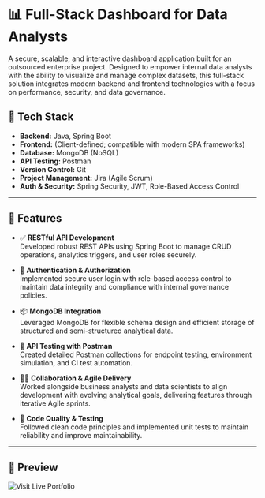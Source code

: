 # 📊 Full-Stack Dashboard for Data Analysts

A secure, scalable, and interactive dashboard application built for an outsourced enterprise project. Designed to empower internal data analysts with the ability to visualize and manage complex datasets, this full-stack solution integrates modern backend and frontend technologies with a focus on performance, security, and data governance.

## 🔧 Tech Stack

- **Backend:** Java, Spring Boot
- **Frontend:** (Client-defined; compatible with modern SPA frameworks)
- **Database:** MongoDB (NoSQL)
- **API Testing:** Postman
- **Version Control:** Git
- **Project Management:** Jira (Agile Scrum)
- **Auth & Security:** Spring Security, JWT, Role-Based Access Control

---

## 🚀 Features

- ✅ **RESTful API Development**  
  Developed robust REST APIs using Spring Boot to manage CRUD operations, analytics triggers, and user roles securely.

- 🔐 **Authentication & Authorization**  
  Implemented secure user login with role-based access control to maintain data integrity and compliance with internal governance policies.

- 📦 **MongoDB Integration**  
  Leveraged MongoDB for flexible schema design and efficient storage of structured and semi-structured analytical data.

- 🧪 **API Testing with Postman**  
  Created detailed Postman collections for endpoint testing, environment simulation, and CI test automation.

- 👨‍💼 **Collaboration & Agile Delivery**  
  Worked alongside business analysts and data scientists to align development with evolving analytical goals, delivering features through iterative Agile sprints.

- 🧼 **Code Quality & Testing**  
  Followed clean code principles and implemented unit tests to maintain reliability and improve maintainability.

---

## 📸 Preview

![Visit Live Portfolio](https://tjport.netlify.app/)
